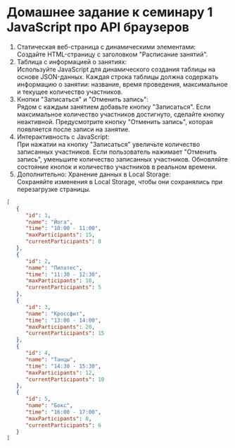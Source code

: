 # Домашнее задание к семинару 1 JavaScript про API браузеров

1. Статическая веб-страница с динамическими элементами:  
Создайте HTML-страницу с заголовком "Расписание занятий".
2. Таблица с информацией о занятиях:  
Используйте JavaScript для динамического создания таблицы на основе JSON-данных.
Каждая строка таблицы должна содержать информацию о занятии: название, время проведения, максимальное и текущее количество участников.
3. Кнопки "Записаться" и "Отменить запись":  
Рядом с каждым занятием добавьте кнопку "Записаться".
Если максимальное количество участников достигнуто, сделайте кнопку неактивной.
Предусмотрите кнопку "Отменить запись", которая появляется после записи на занятие.
4. Интерактивность с JavaScript:  
При нажатии на кнопку "Записаться" увеличьте количество записанных участников.
Если пользователь нажимает "Отменить запись", уменьшите количество записанных участников.
Обновляйте состояние кнопок и количество участников в реальном времени.
5. Дополнительно: Хранение данных в Local Storage:  
Сохраняйте изменения в Local Storage, чтобы они сохранялись при перезагрузке страницы.

```json
[
   {
      "id": 1,
      "name": "Йога",
      "time": "10:00 - 11:00",
      "maxParticipants": 15,
      "currentParticipants": 8
   },
   {
      "id": 2,
      "name": "Пилатес",
      "time": "11:30 - 12:30",
      "maxParticipants": 10,
      "currentParticipants": 5
   },
   {
      "id": 3,
      "name": "Кроссфит",
      "time": "13:00 - 14:00",
      "maxParticipants": 20,
      "currentParticipants": 15
   },
   {
      "id": 4,
      "name": "Танцы",
      "time": "14:30 - 15:30",
      "maxParticipants": 12,
      "currentParticipants": 10
   },
   {
      "id": 5,
      "name": "Бокс",
      "time": "16:00 - 17:00",
      "maxParticipants": 8,
      "currentParticipants": 6
   }
]
```